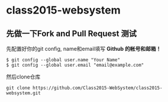 # class2015-websystem

## 先做一下Fork and Pull Request 测试

先配置好你的git config, name和email填写 **Github 的帐号和邮箱！**

```
$ git config --global user.name "Your Name"
$ git config --global user.email "email@example.com"
```
然后clone仓库
```
git clone https://github.com/Class2015-WebSystem/class2015-websystem.git
```